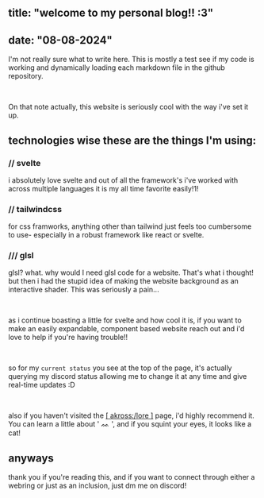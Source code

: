 ## title: "welcome to my personal blog!! :3"
## date: "08-08-2024"

I'm not really sure what to write here. This is mostly a test see if my code is working and dynamically loading each markdown file in the github repository.

<br>

On that note actually, this website is seriously cool with the way i've set it up.

## technologies wise these are the things I'm using:

### // svelte
i absolutely love svelte and out of all the framework's i've worked with across multiple languages it is my all time favorite easily!1!

### // tailwindcss
for css framworks, anything other than tailwind just feels too cumbersome to use- especially in a robust framework like react or svelte.

### /// glsl
glsl? what. why would I need glsl code for a website. That's what i thought! but then i had the stupid idea of making the website background as an interactive shader. This was seriously a pain...

<br>

as i continue boasting a little for svelte and how cool it is, if you want to make an easily expandable, component based website reach out and i'd love to help if you're having trouble!!

<br>

so for my `current status` you see at the top of the page, it's actually querying my discord status allowing me to change it at any time and give real-time updates :D

<br>

also if you haven't visited the [\[ akross:/lore \]]() page, i'd highly recommend it. You can learn a little about ' ᨐ ', and if you squint your eyes, it looks like a cat!

## anyways

thank you if you're reading this, and if you want to connect through either a webring or just as an inclusion, just dm me on discord!